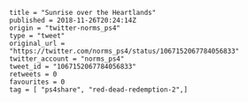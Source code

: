 ```
title = "Sunrise over the Heartlands"
published = 2018-11-26T20:24:14Z
origin = "twitter-norms_ps4"
type = "tweet"
original_url = "https://twitter.com/norms_ps4/status/1067152067784056833"
twitter_account = "norms_ps4"
tweet_id = "1067152067784056833"
retweets = 0
favourites = 0
tag = [ "ps4share", "red-dead-redemption-2",]
```

<p class='image'><img src='https://mnf.m17s.net/2018/11/26/Ds9JJfKXcAEOKDk.jpg' alt=''></p>


